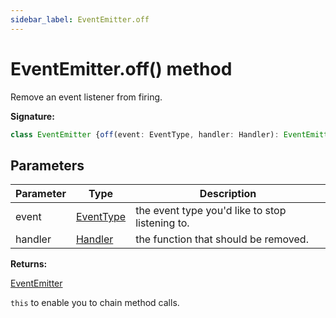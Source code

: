 ```yaml
---
sidebar_label: EventEmitter.off
---
```

# EventEmitter.off() method

Remove an event listener from firing.

**Signature:**

```typescript
class EventEmitter {off(event: EventType, handler: Handler): EventEmitter;}
```

## Parameters

|  Parameter | Type | Description |
|  --- | --- | --- |
|  event | [EventType](./puppeteer.eventtype.md) | the event type you'd like to stop listening to. |
|  handler | [Handler](./puppeteer.handler.md) | the function that should be removed. |

**Returns:**

[EventEmitter](./puppeteer.eventemitter.md)

`this` to enable you to chain method calls.

